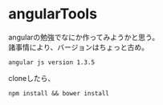 # angularTools

angularの勉強でなにか作ってみようかと思う。  
諸事情により、バージョンはちょっと古め。

```
angular js version 1.3.5
```

cloneしたら、

```
npm install && bower install
```
